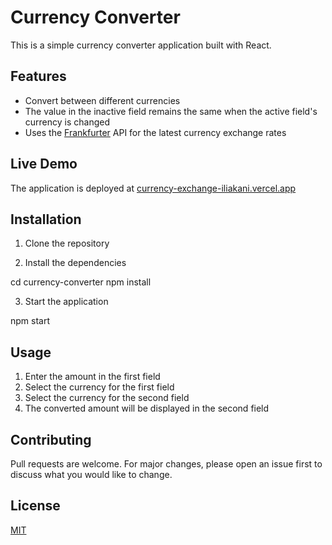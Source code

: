 # Currency Converter

This is a simple currency converter application built with React.

## Features

- Convert between different currencies
- The value in the inactive field remains the same when the active field's currency is changed
- Uses the [Frankfurter](https://api.frankfurter.app/latest) API for the latest currency exchange rates

## Live Demo

The application is deployed at [currency-exchange-iliakani.vercel.app](https://currency-exchange-iliakani.vercel.app)

## Installation

1. Clone the repository

2. Install the dependencies

cd currency-converter npm install

3. Start the application

npm start

## Usage

1. Enter the amount in the first field
2. Select the currency for the first field
3. Select the currency for the second field
4. The converted amount will be displayed in the second field

## Contributing

Pull requests are welcome. For major changes, please open an issue first to discuss what you would like to change.

## License

[MIT](https://choosealicense.com/licenses/mit/)